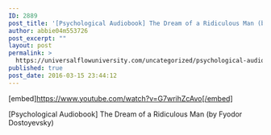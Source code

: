 ```yaml
---
ID: 2889
post_title: '[Psychological Audiobook] The Dream of a Ridiculous Man (by Fyodor Dostoyevsky)'
author: abbie04m553726
post_excerpt: ""
layout: post
permalink: >
  https://universalflowuniversity.com/uncategorized/psychological-audiobook-the-dream-of-a-ridiculous-man-by-fyodor-dostoyevsky/
published: true
post_date: 2016-03-15 23:44:12
---
```

[embed]https://www.youtube.com/watch?v=G7wrihZcAvo[/embed]<br>
<p>[Psychological Audiobook] The Dream of a Ridiculous Man (by Fyodor Dostoyevsky)</p>